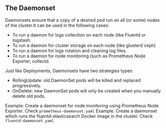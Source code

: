 ## The Daemonset
Daemonsets ensure that a copy of a desired pod run on all (or some) nodes of the cluster.It can be used in the following cases:
- To run a daemon for logs collection on each node (like Fluentd or logstash.
- To run a daemon for cluster storage on each node (like glusterd ceph) 
- To run a daemon for logs rotation and cleaning log files.
- To run a daemon for node monitoring (such as Prometheus Node Exporter, collectd.

Just like Deployments, Daemonsets have two strategies types:
- RollingUpdate: old DaemonSet pods will be killed and replaced progressively.
- OnDelete: new DaemonSet pods will only be created when you manually delete old pods.

Example: Create a daemonset for node monitoring using Prometheus Node Exporter. Check `prometheus-daemonset.yaml`
Example: Create a daemonset which runs the fluentd-elasticsearch Docker image in the cluster. Check `fluentd-daemonset.yaml`

